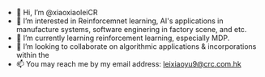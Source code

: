 - 👋 Hi, I’m @xiaoxiaoleiCR
- 👀 I’m interested in Reinforcemnet learning, AI's applications in manufacture systems, software enginering in factory scene, and etc.
- 🌱 I’m currently learning reinforcement learning, especially MDP.
- 💞️ I’m looking to collaborate on algorithmic applications & incorporations within the 
- 📫 You may reach me by my email address: leixiaoyu9@crc.com.hk

<!---
xiaoxiaoleiCR/xiaoxiaoleiCR is a ✨ special ✨ repository because its `README.md` (this file) appears on your GitHub profile.
You can click the Preview link to take a look at your changes.
--->
